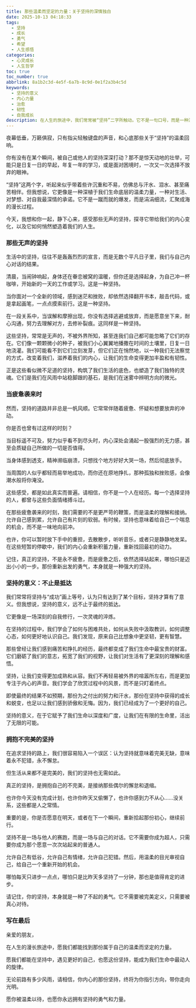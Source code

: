 ```yaml
---
title: 那些温柔而坚定的力量：关于坚持的深情独白
date: 2025-10-13 04:18:33
tags:
  - 坚持
  - 成长
  - 勇气
  - 希望
  - 人生感悟
categories:
  - 心灵成长
  - 人生哲学
toc: true
toc_number: true
abbrlink: 8a1b2c3d-4e5f-6a7b-8c9d-0e1f2a3b4c5d
keywords:
  - 坚持的意义
  - 内心力量
  - 治愈
  - 韧性
  - 自我成长
description: 在人生的旅途中，我们常常被“坚持”二字所触动。它不是一句口号，而是一种深植于内心的温柔力量，是面对风雨时的不屈，是追逐梦想时的执着。这篇文章，将带你走进那些无声的坚持，感受疲惫袭来时的自我对话，探寻坚持背后更深层的意义，并学会拥抱不完美的自己。愿这份文字，能成为你前行路上的一束微光，温暖而坚定。
---
```


夜幕低垂，万籁俱寂，只有指尖轻触键盘的声音，和心底那些关于“坚持”的温柔回响。

你有没有在某个瞬间，被自己或他人的坚持深深打动？那不是惊天动地的壮举，可能只是日复一日的早起，年复一年的学习，或是面对困境时，一次又一次选择不放弃的眼神。

“坚持”这两个字，听起来似乎带着些许沉重和不易，仿佛总与汗水、泪水、甚至痛苦相伴。但我想说，它更像是一种深植于我们生命底层的温柔力量，一种对生活、对梦想、对自我最深情的承诺。它不是一蹴而就的爆发，而是涓涓细流，汇聚成海的漫长过程。

今天，我想和你一起，静下心来，感受那些无声的坚持，探寻它带给我们的内心变化，以及它如何悄然塑造着我们的人生。

### 那些无声的坚持

生活中的坚持，往往不是轰轰烈烈的宣言，而是无数个平凡日子里，我们与自己内心对话的结果。

清晨，当闹钟响起，身体还在眷恋被窝的温暖，但你还是选择起身，为自己冲一杯咖啡，开始新的一天的工作或学习。这是一种坚持。

当你面对一个全新的领域，感到迷茫和挫败，却依然选择翻开书本，敲击代码，或是拿起画笔，一点点摸索前行。这是一种坚持。

在一段关系中，当误解和摩擦出现，你没有选择逃避或放弃，而是愿意坐下来，耐心沟通，努力去理解对方，去修补裂痕。这同样是一种坚持。

这些坚持，常常是无声的，不被外界所知，甚至连我们自己都可能忽略了它们的存在。它们像一颗颗微小的种子，被我们小心翼翼地播撒在时间的土壤里，日复一日地浇灌。我们可能看不到它们立刻发芽，但它们正在悄然地，以一种我们无法察觉的方式，改变着我们，滋养着我们的内心，让我们的生命变得更加丰盈和有韧性。

正是这些看似微不足道的坚持，构筑了我们生活的底色，也塑造了我们独特的灵魂。它们是我们在风雨中站稳脚跟的基石，是我们在迷雾中辨明方向的微光。

### 当疲惫袭来时

然而，坚持的道路并非总是一帆风顺。它常常伴随着疲惫、怀疑和想要放弃的冲动。

你是否也曾有过这样的时刻？

当目标遥不可及，努力似乎看不到尽头时，内心深处会涌起一股强烈的无力感，甚至会质疑自己所做的一切是否值得。

当身体感到透支，精神濒临崩溃，只想找个地方好好大哭一场，然后彻底放手。

当周围的人似乎都轻而易举地成功，而你还在原地挣扎，那种孤独和挫败感，会像潮水般将你淹没。

这些感受，都是如此真实而普遍。请相信，你不是一个人在经历。每一个选择坚持的人，都曾与这些负面情绪搏斗过。

在那些疲惫袭来的时刻，我们需要的不是更严苛的鞭策，而是温柔的理解和接纳。允许自己感到累，允许自己有片刻的软弱。有时候，坚持也意味着给自己一个喘息的机会，而不是一味地向前冲。

也许，你可以暂时放下手中的重担，去散散步，听听音乐，或者只是静静地发呆。在这些短暂的停歇中，我们的内心会重新积蓄力量，重新找回最初的动力。

记住，真正的坚持，不是永不疲惫，而是疲惫之后，依然选择站起来，哪怕只是迈出小小的一步。那份重新出发的勇气，本身就是一种强大的坚持。

### 坚持的意义：不止是抵达

我们常常将坚持与“成功”画上等号，认为只有达到了某个目标，坚持才算有了意义。但我想说，坚持的意义，远不止于最终的抵达。

它更像是一场深刻的自我修行，一次灵魂的淬炼。

在坚持的过程中，我们学会了如何与困难共处，如何从失败中汲取教训，如何调整心态，如何更好地认识自己。我们发现，原来自己比想象中更坚韧，更有智慧。

那些曾经让我们感到痛苦和挣扎的经历，最终都变成了我们生命中最宝贵的财富。它们磨砺了我们的意志，拓宽了我们的视野，让我们对生活有了更深刻的理解和感悟。

坚持，让我们变得更加成熟和从容。我们不再轻易被外界的喧嚣所左右，而是更加专注于内心的声音。我们学会了欣赏过程中的风景，而不是只盯着终点。

即使最终的结果不如预期，那份为之付出的努力和汗水，那份在坚持中获得的成长和蜕变，也足以让我们感到骄傲和无悔。因为，我们已经成为了一个更好的自己。

坚持的意义，在于它赋予了我们生命以深度和广度，让我们在有限的生命里，活出了无限的可能。

### 拥抱不完美的坚持

在追求坚持的路上，我们很容易陷入一个误区：认为坚持就意味着完美无缺，意味着永不犯错，永不懈怠。

但生活从来都不是完美的，我们的坚持也无需如此。

真正的坚持，是拥抱自己的不完美，是接纳那些偶尔的懈怠和退缩。

也许你今天没有完成计划，也许你昨天又偷懒了，也许你感到力不从心……没关系，这些都是人之常情。

重要的是，你是否愿意在明天，或者在下一个瞬间，重新拾起那份初心，继续前行。

坚持不是一场与他人的赛跑，而是一场与自己的对话。它不需要你成为超人，只需要你成为那个愿意一次次站起来的普通人。

允许自己有低谷，允许自己有情绪，允许自己犯错。然后，用温柔的目光审视自己，给自己一个重新开始的机会。

哪怕每天只进步一点点，哪怕只是比昨天多坚持了一分钟，那也是值得肯定的进步。

请记住，你的坚持，本身就是一种了不起的勇气。它不需要被完美定义，只需要被真心对待。

### 写在最后

亲爱的朋友，

在人生的漫长旅途中，愿我们都能找到那份属于自己的温柔而坚定的力量。

愿我们都能在坚持中，遇见更好的自己，也愿这份坚持，能成为我们生命中最动人的旋律。

无论前路有多少风雨，请相信，你内心的那份坚持，终将为你指引方向，带你走向光明。

愿你被温柔以待，也愿你永远拥有坚持的勇气和力量。